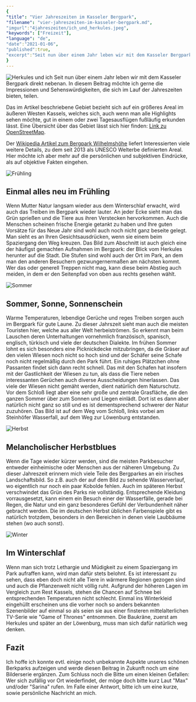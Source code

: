 ```yaml
---
{
"title": "Vier Jahreszeiten im Kasseler Bergpark",
"filename": "vier-jahreszeiten-im-kasseler-bergpark.md",
"imgurl":"4jahreszeiten/ich_und_herkules.jpeg",
"keywords": ["Freizeit"],
"language": "de",
"date":"2021-01-06",
"published":true,
"excerpt":"Seit nun über einem Jahr leben wir mit dem Kasseler Bergpark direkt nebenan. In diesem Beitrag möchte ich gerne die Impressionen und Sehenswürdigkeiten, die sich im Lauf der Jahreszeiten bieten, teilen."
}
---
```


![Herkules und ich](/media/full/4jahreszeiten/ich_und_herkules.webp)
Seit nun über einem Jahr leben wir mit dem Kasseler Bergpark direkt nebenan. In diesem Beitrag möchte ich gerne die Impressionen und Sehenswürdigkeiten, die sich im Lauf der Jahreszeiten bieten, teilen.

Das im Artikel beschriebene Gebiet bezieht sich auf ein größeres Areal im äußeren Westen Kassels, welches sich, auch wenn man alle Highlights sehen möchte, gut in einem oder zwei Tagesausflügen fußläufig erkunden lässt. Eine Übersicht über das Gebiet lässt sich hier finden: [Link zu OpenStreetMap](https://www.openstreetmap.org/relation/62598#map=16/51.3149/9.4045). 

Der [Wikipedia Artikel zum Bergpark Wilhelmshöhe](https://de.wikipedia.org/wiki/Bergpark_Wilhelmsh%C3%B6he) liefert Interessierten viele weitere Details, zu dem seit 2013 als UNESCO Welterbe definierten Areal. Hier möchte ich aber mehr auf die persönlichen und subjektiven Eindrücke, als auf objektive Fakten eingehen.

![Frühling](/media/full/4jahreszeiten/fruehling_herkules_abwaerts.webp)
## Einmal alles neu im Frühling

Wenn Mutter Natur langsam wieder aus dem Winterschlaf erwacht, wird auch das Treiben im Bergpark wieder lauter. An jeder Ecke sieht man das Grün sprießen und die Tiere aus ihren Verstecken hervorkommen. Auch die Menschen scheinen frische Energie getankt zu haben und Ihre guten Vorsätze für das Neue Jahr sind wohl auch noch nicht ganz beseite gelegt. Man sieht es an Ihren Gesichtsausdrücken, wenn sie einem beim Spaziergang den Weg kreuzen. Das Bild zum Abschnitt ist auch gleich eine der häufigst gemachten Aufnahmen im Bergpark: der Blick vom Herkules herunter auf die Stadt. Die Stufen sind wohl auch der Ort im Park, an dem man den anderen Besuchern gezwungernermaßen am nächsten kommt. Wer das oder generell Treppen nicht mag, kann diese beim Abstieg auch meiden, in dem er den Seitenpfad von oben aus rechts gesehen wählt.

![Sommer](/media/full/4jahreszeiten/sommer_gruen.webp)
## Sommer, Sonne, Sonnenschein

Warme Temperaturen, lebendige Gerüche und reges Treiben sorgen auch im Bergpark für gute Laune. Zu dieser Jahrszeit sieht man auch die meisten Touristen hier, welche aus aller Welt herbeiströmen. So erkennt man beim Lauschen deren Unterhaltungen vornehmlich französisch, spanisch, englisch, türkisch und viele der deutschen Dialekte. Im frühen Sommer lohnt es sich besonders eine Picknickdecke mitzubringen, da die Gräser auf den vielen Wiesen noch nicht so hoch sind und der Schäfer seine Schafe noch nicht regelmäßig durch den Park führt. Ein ruhiges Plätzchen ohne Passanten findet sich dann recht schnell. Das mit den Schafen hat insofern mit der Gastlichkeit der Wiesen zu tun, als dass die Tiere neben interessanten Gerüchen auch diverse Ausscheidungen hinerlassen. Das viele der Wiesen nicht gemäht werden, dient natürlich dem Naturschutz. Vor dem Schloß liegt aber eine sehr große und zentrale Grasfläche, die den ganzen Sommer über zum Sonnen und Liegen einlädt. Dort ist es dann aber natürlich nicht ganz so still und es ist dementsprechend schwerer der Natur zuzuhören. Das Bild ist auf dem Weg vom Schloß, links vorbei am Steinhöfer Wasserfall, auf dem Weg zur Löwenburg entstanden.

![Herbst](/media/full/4jahreszeiten/herbst_wasser.webp)
## Melancholischer Herbstblues

Wenn die Tage wieder kürzer werden, sind die meisten Parkbesucher entweder einheimische oder Menschen aus der näheren Umgebung. Zu dieser Jahreszeit erinnern mich viele Teile des Bergparkes an ein irisches Landschaftsbild. So z.B. auch der auf dem Bild zu sehende Wasserverlauf, wo eigentlich nur noch ein paar Kobolde fehlen. Auch im späteren Herbst verschwindet das Grün des Parks nie vollständig. Entsprechende Kleidung vorrausgesetzt, kann einem ein Besuch einer der Wasserfälle, gerade bei Regen, die Natur und ein ganz besonderes Gefühl der Verbundenheit näher gebracht werden. Die im deutschen Herbst üblichen Farbenspiele gibt es natürlich trotzdem, besonders in den Bereichen in denen viele Laubbäume stehen (wo auch sonst).

![Winter](/media/full/4jahreszeiten/winter_burg.webp)
## Im Winterschlaf
Wenn man sich trotz Lethargie und Müdigkeit zu einem Spaziergang im Park aufraffen kann, wird man dafür stets belohnt. Es ist interessant zu sehen, dass eben doch nicht alle Tiere in wärmere Regionen gezogen sind und auch die Pflanzenwelt nicht völlig ruht. Aufgrund der höheren Lagen im Vergleich zum Rest Kassels, stehen die Chancen auf Schnee bei entsprechenden Temperaturen nicht schlecht. Einmal ins Winterkleid eingehüllt erscheinen uns die vorher noch so anders bekannten Szenenbilder auf einmal so als seien sie aus einer finsteren mittelalterlichen TV-Serie wie "Game of Thrones" entnommen. Die Baukräne, zuerst am Herkules und später an der Löwenburg, muss man sich dafür natürlich weg denken.

## Fazit
Ich hoffe ich konnte evtl. einige noch unbekannte Aspekte unseres schönen Berkparks aufzeigen und werde diesen Beitrag in Zukunft noch um eine Bilderserie ergänzen. Zum Schluss noch die Bitte um einen kleinen Gefallen: Wer sich zufällig vor Ort wiederfindet, der möge doch bitte kurz Laut "Max" und/oder "Sarina" rufen. Im Falle einer Antwort, bitte ich um eine kurze, sowie persönliche Nachricht an mich.